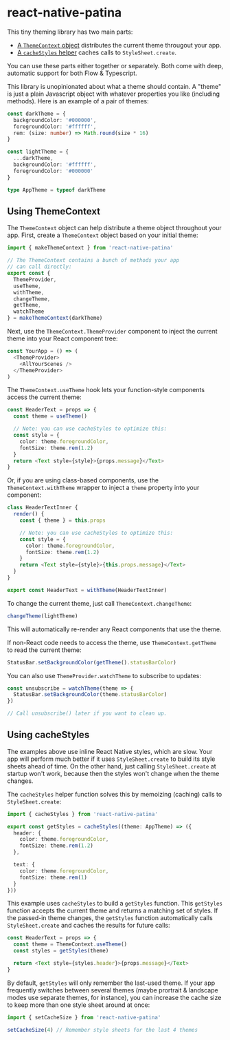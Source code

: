 # react-native-patina

This tiny theming library has two main parts:

- [A `ThemeContext` object](#using-themecontext) distributes the current theme througout your app.
- [A `cacheStyles` helper](#using-cachestyles) caches calls to `StyleSheet.create`.

You can use these parts either together or separately. Both come with deep, automatic support for both Flow & Typescript.

This library is unopinionated about what a theme should contain. A "theme" is just a plain Javascript object with whatever properties you like (including methods). Here is an example of a pair of themes:

```typescript
const darkTheme = {
  backgroundColor: '#000000',
  foregroundColor: '#ffffff',
  rem: (size: number) => Math.round(size * 16)
}

const lightTheme = {
  ...darkTheme,
  backgroundColor: '#ffffff',
  foregroundColor: '#000000'
}

type AppTheme = typeof darkTheme
```

## Using ThemeContext

The `ThemeContext` object can help distribute a theme object throughout your app. First, create a `ThemeContext` object based on your initial theme:

```typescript
import { makeThemeContext } from 'react-native-patina'

// The ThemeContext contains a bunch of methods your app
// can call directly:
export const {
  ThemeProvider,
  useTheme,
  withTheme,
  changeTheme,
  getTheme,
  watchTheme
} = makeThemeContext(darkTheme)
```

Next, use the `ThemeContext.ThemeProvider` component to inject the current theme into your React component tree:

```typescript
const YourApp = () => (
  <ThemeProvider>
    <AllYourScenes />
  </ThemeProvider>
)
```

The `ThemeContext.useTheme` hook lets your function-style components access the current theme:

```typescript
const HeaderText = props => {
  const theme = useTheme()

  // Note: you can use cacheStyles to optimize this:
  const style = {
    color: theme.foregroundColor,
    fontSize: theme.rem(1.2)
  }
  return <Text style={style}>{props.message}</Text>
}
```

Or, if you are using class-based components, use the `ThemeContext.withTheme` wrapper to inject a `theme` property into your component:

```typescript
class HeaderTextInner {
  render() {
    const { theme } = this.props

    // Note: you can use cacheStyles to optimize this:
    const style = {
      color: theme.foregroundColor,
      fontSize: theme.rem(1.2)
    }
    return <Text style={style}>{this.props.message}</Text>
  }
}

export const HeaderText = withTheme(HeaderTextInner)
```

To change the current theme, just call `ThemeContext.changeTheme`:

```typescript
changeTheme(lightTheme)
```

This will automatically re-render any React components that use the theme.

If non-React code needs to access the theme, use `ThemeContext.getTheme` to read the current theme:

```typescript
StatusBar.setBackgroundColor(getTheme().statusBarColor)
```

You can also use `ThemeProvider.watchTheme` to subscribe to updates:

```typescript
const unsubscribe = watchTheme(theme => {
  StatusBar.setBackgroundColor(theme.statusBarColor)
})

// Call unsubscribe() later if you want to clean up.
```

## Using cacheStyles

The examples above use inline React Native styles, which are slow. Your app will perform much better if it uses `StyleSheet.create` to build its style sheets ahead of time. On the other hand, just calling `StyleSheet.create` at startup won't work, because then the styles won't change when the theme changes.

The `cacheStyles` helper function solves this by memoizing (caching) calls to `StyleSheet.create`:

```typescript
import { cacheStyles } from 'react-native-patina'

export const getStyles = cacheStyles((theme: AppTheme) => ({
  header: {
    color: theme.foregroundColor,
    fontSize: theme.rem(1.2)
  },

  text: {
    color: theme.foregroundColor,
    fontSize: theme.rem(1)
  }
}))
```

This example uses `cacheStyles` to build a `getStyles` function. This `getStyles` function accepts the current theme and returns a matching set of styles. If the passed-in theme changes, the `getStyles` function automatically calls `StyleSheet.create` and caches the results for future calls:

```typescript
const HeaderText = props => {
  const theme = ThemeContext.useTheme()
  const styles = getStyles(theme)

  return <Text style={styles.header}>{props.message}</Text>
}
```

By default, `getStyles` will only remember the last-used theme. If your app frequently switches between several themes (maybe prortrait & landscape modes use separate themes, for instance), you can increase the cache size to keep more than one style sheet around at once:

```typescript
import { setCacheSize } from 'react-native-patina'

setCacheSize(4) // Remember style sheets for the last 4 themes
```
